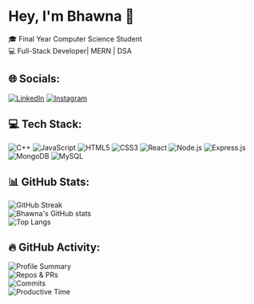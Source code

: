 # Hey, I'm Bhawna 👋

🎓 Final Year Computer Science Student  
💻 Full-Stack Developer| MERN | DSA

## 🌐 Socials:
[![LinkedIn](https://img.shields.io/badge/LinkedIn-0077B5?style=for-the-badge&logo=linkedin&logoColor=white)](https://www.linkedin.com/in/bhawna-bhandari-831854271/)
[![Instagram](https://img.shields.io/badge/Instagram-E4405F?style=for-the-badge&logo=instagram&logoColor=white)](https://www.instagram.com/bhawnaa.05)

## 💻 Tech Stack:
![C++](https://img.shields.io/badge/C++-00599C?style=for-the-badge&logo=cplusplus&logoColor=white) 
![JavaScript](https://img.shields.io/badge/JavaScript-FFD700?style=for-the-badge&logo=javascript&logoColor=black) 
![HTML5](https://img.shields.io/badge/HTML5-E34F26?style=for-the-badge&logo=html5&logoColor=white) 
![CSS3](https://img.shields.io/badge/CSS3-1572B6?style=for-the-badge&logo=css3&logoColor=white) 
![React](https://img.shields.io/badge/React-20232A?style=for-the-badge&logo=react&logoColor=61DAFB) 
![Node.js](https://img.shields.io/badge/Node.js-339933?style=for-the-badge&logo=node.js&logoColor=white) 
![Express.js](https://img.shields.io/badge/Express.js-000000?style=for-the-badge&logo=express&logoColor=white) 
![MongoDB](https://img.shields.io/badge/MongoDB-4EA94B?style=for-the-badge&logo=mongodb&logoColor=white) 
![MySQL](https://img.shields.io/badge/MySQL-4479A1?style=for-the-badge&logo=mysql&logoColor=white)

## 📊 GitHub Stats:
![GitHub Streak](https://github-readme-streak-stats.herokuapp.com/?user=bhawnaa05&theme=radical)  
![Bhawna's GitHub stats](https://github-readme-stats.vercel.app/api?username=bhawnaa05&show_icons=true&count_private=true&hide_rank=false&theme=radical)  
![Top Langs](https://github-readme-stats.vercel.app/api/top-langs/?username=bhawnaa05&layout=compact&langs_count=10&theme=radical)  

## 🔥 GitHub Activity:
![Profile Summary](https://github-profile-summary-cards.vercel.app/api/cards/profile-details?username=bhawnaa05&theme=radical)  
![Repos & PRs](https://github-profile-summary-cards.vercel.app/api/cards/repos-per-language?username=bhawnaa05&theme=radical)  
![Commits](https://github-profile-summary-cards.vercel.app/api/cards/commits-per-hour?username=bhawnaa05&theme=radical)  
![Productive Time](https://github-profile-summary-cards.vercel.app/api/cards/productive-time?username=bhawnaa05&theme=radical&utcOffset=8)  

